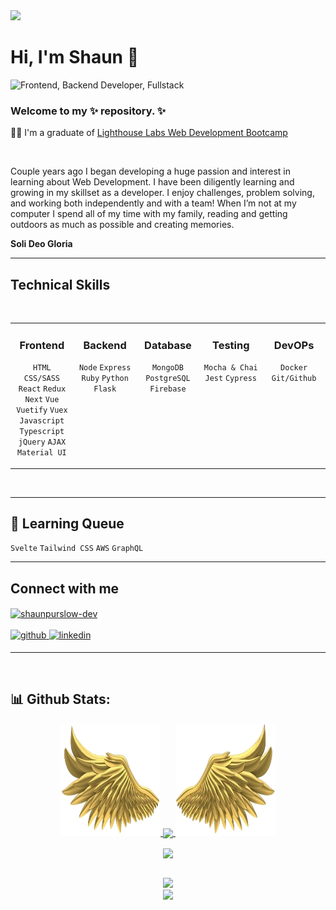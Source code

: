 <div>
<img src="profile-pic.png" alt"Profile Pic" />
</div>

<h1> Hi, I'm Shaun 👋</h1> 
<img src="https://readme-typing-svg.herokuapp.com/?center=true&lines=Frontend+|+Backend+|+Database;⚡+A+Passionate+Fullstack+Developer;Always+Learning;Growth-Mindset;" alt="Frontend, Backend Developer, Fullstack" title="Frontend, Backend, Fullstack">
<br/>
<h3>Welcome to my ✨ repository. ✨ </h3>


🧑‍🎓 I'm a graduate of [Lighthouse Labs Web Development Bootcamp](https://www.lighthouselabs.ca) <br/>

<br/>
<p>Couple years ago I began developing a huge passion and interest in learning about Web Development. I have been diligently learning and growing in my skillset as a developer. I enjoy challenges, problem solving, and working both independently and with a team! When I’m not at my computer I spend all of my time with my family, reading and getting outdoors as much as possible and creating memories.</p>

<b>Soli Deo Gloria</b> 

<!--____________________________________________________________________________
________________________________________________________________________________

________     __________    ________
__  ___/________  /__(_)   ___  __ \__________
_____ \_  __ \_  /__  /    __  / / /  _ \  __ \
____/ // /_/ /  / _  /     _  /_/ //  __/ /_/ /
/____/ \____//_/  /_/      /_____/ \___/\____/

______________            _____
__  ____/__  /_______________(_)_____ _
_  / __ __  /_  __ \_  ___/_  /_  __ `/
/ /_/ / _  / / /_/ /  /   _  / / /_/ /
\____/  /_/  \____//_/    /_/  \__,_/

________________________________________________________________________________
_____________________________________________________________________________-->
<hr>
                                                                                                                                                                                                                                                                           


## Technical Skills  
<br/>
<table><tr><td valign="top" width="20%" align="center">
 
### Frontend  
`HTML` `CSS/SASS` `React` `Redux` `Next` `Vue` `Vuetify` `Vuex` `Javascript` `Typescript` `jQuery` `AJAX` `Material UI` 
</td><td valign="top" width="20%" align="center">



### Backend 
`Node` `Express` `Ruby` `Python` `Flask`
     
</td><td valign="top" width="20%" align="center">



### Database
`MongoDB` `PostgreSQL` `Firebase`
     


</td><td valign="top" width="20%" align="center"> 

### Testing
`Mocha & Chai` `Jest` `Cypress`
     
  </td><td valign="top" width="20%" align="center">
     
### DevOPs     
`Docker` `Git/Github`
     </tr></table> 
<br/>
<hr>

## 🌱 Learning Queue 
`Svelte` `Tailwind CSS` `AWS` `GraphQL`
<hr>


## Connect with me 
<div>
  <a href="https://linktr.ee/shaunpurslow" target="blank"><img align="center" src="https://www.computerhope.com/jargon/l/linktree.png" alt="shaunpurslow-dev" height="30" width="40" /></a>
  <br/>
  <br/>
<a href="https://github.com/shaund16" target="_blank">
<img src=https://img.shields.io/badge/github-%2324292e.svg?&style=for-the-badge&logo=github&logoColor=white alt=github style="margin-bottom: 5px;" />
</a>
<a href="https://www.linkedin.com/in/shaun-purslow/" target="_blank">
<img src=https://img.shields.io/badge/linkedin-%231E77B5.svg?&style=for-the-badge&logo=linkedin&logoColor=white alt=linkedin style="margin-bottom: 5px;" />
</a>
</div>  


<hr>
<br/>

<h2>📊 Github Stats:</h2>
<p align="center">
  <a href="https://github-readme-stats.vercel.app/api?username=shaund16&count_private=true&include_all_commits=true&show_icons=true&theme=merko" target="_blank">
      <img height="180" width="160" src="https://github.com/Nitesh-thapliyal/Nitesh-thapliyal/blob/main/left.png">
       <img align="center" src="https://github-readme-stats.vercel.app/api?username=shaund16&count_private=true&include_all_commits=true&show_icons=true&theme=merko">
      <img height="180" width="160" src="https://github.com/Nitesh-thapliyal/Nitesh-thapliyal/blob/main/right.png">
  </a>
</p>

<p align="center">
  <a href="https://github-readme-stats.vercel.app/api/top-langs/?username=shaund16&layout=compact&theme=merko" target="_blank">
       <img align="center" src="https://github-readme-stats.vercel.app/api/top-langs/?username=shaund16&layout=compact&theme=merko">
  </a>
</p>

<div align="center">
 <br />
  <img src="https://img.shields.io/github/followers/shaund16?style=social" />
  <br />
  <img src="https://komarev.com/ghpvc/?username=shaund16" />
</div>

